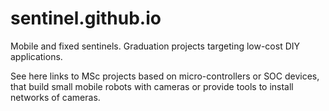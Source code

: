# sentinel.github.io
Mobile and fixed sentinels. Graduation projects targeting low-cost DIY applications.

See here links to MSc projects based on micro-controllers or SOC devices, that build small mobile robots with cameras or provide tools to install networks of cameras.
